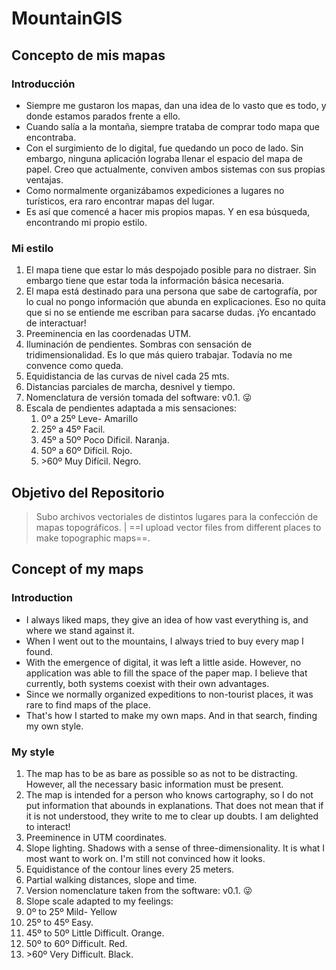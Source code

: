 # MountainGIS
## Concepto de mis mapas
### Introducción
- Siempre me gustaron los mapas, dan una idea de lo vasto que es todo, y donde estamos parados frente a ello. 
- Cuando salía a la montaña, siempre trataba de comprar todo mapa que encontraba.
- Con el surgimiento de lo digital, fue quedando un poco de lado. Sin embargo, ninguna aplicación lograba llenar el espacio del mapa de papel. Creo que actualmente, conviven ambos sistemas con sus propias ventajas.
- Como normalmente organizábamos expediciones a lugares no turísticos, era raro encontrar mapas del lugar.
- Es así que comencé a hacer mis propios mapas. Y en esa búsqueda, encontrando mi propio estilo.
### Mi estilo
1. El mapa tiene que estar lo más despojado posible para no distraer. Sin embargo tiene que estar toda la información básica necesaria.
2. El mapa está destinado para una persona que sabe de cartografía, por lo cual no pongo información que abunda en explicaciones. Eso no quita que si no se entiende me escriban para sacarse dudas. ¡Yo encantado de interactuar!
3. Preeminencia en las coordenadas UTM. 
4. Iluminación de pendientes. Sombras con sensación de tridimensionalidad. Es lo que más quiero trabajar. Todavía no me convence como queda.
5. Equidistancia de las curvas de nivel cada 25 mts.
6. Distancias parciales de marcha, desnivel y tiempo.
7. Nomenclatura de versión tomada del software: v0.1. 😜
8. Escala de pendientes adaptada a mis sensaciones:
	1. 0º a 25º Leve- Amarillo
	2. 25º a 45º Facil. 
	3. 45º a 50º Poco Dificil. Naranja.
	4. 50º a 60º Difícil. Rojo.
	5. \>60º Muy Difícil. Negro.



## Objetivo del Repositorio
 >Subo archivos vectoriales de distintos lugares para la confección de mapas topográficos. | ==I upload vector files from different places to make topographic maps==.

## Concept of my maps
### Introduction
- I always liked maps, they give an idea of ​​how vast everything is, and where we stand against it.
- When I went out to the mountains, I always tried to buy every map I found.
- With the emergence of digital, it was left a little aside. However, no application was able to fill the space of the paper map. I believe that currently, both systems coexist with their own advantages.
- Since we normally organized expeditions to non-tourist places, it was rare to find maps of the place.
- That's how I started to make my own maps. And in that search, finding my own style.
### My style
1. The map has to be as bare as possible so as not to be distracting. However, all the necessary basic information must be present.
2. The map is intended for a person who knows cartography, so I do not put information that abounds in explanations. That does not mean that if it is not understood, they write to me to clear up doubts. I am delighted to interact!
3. Preeminence in UTM coordinates.
4. Slope lighting. Shadows with a sense of three-dimensionality. It is what I most want to work on. I'm still not convinced how it looks.
5. Equidistance of the contour lines every 25 meters.
6. Partial walking distances, slope and time.
7. Version nomenclature taken from the software: v0.1. 😜
8. Slope scale adapted to my feelings:
1. 0º to 25º Mild- Yellow
2. 25º to 45º Easy.
3. 45º to 50º Little Difficult. Orange.
4. 50º to 60º Difficult. Red.
5. \>60º Very Difficult. Black.